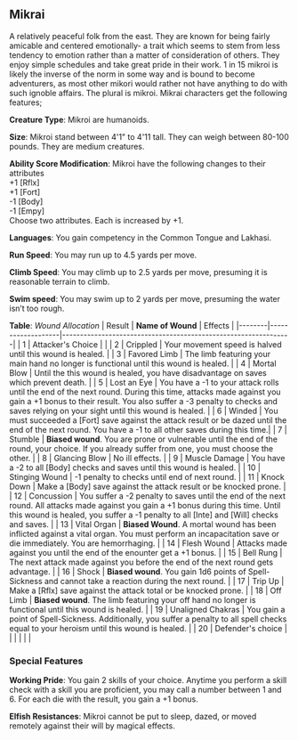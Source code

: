 ## Mikrai
A relatively peaceful folk from the east. They are known for being fairly amicable and centered emotionally- a trait which seems to stem from less tendency to emotion rather than a matter of consideration of others. They enjoy simple schedules and take great pride in their work. 1 in 15 mikroi is likely the inverse of the norm in some way and is bound to become adventurers, as most other mikori would rather not have anything to do with such ignoble affairs. The plural is mikroi. Mikrai characters get the following features;

**Creature Type**: Mikroi are humanoids.

**Size**: Mikroi stand between 4'1" to 4'11 tall. They can weigh between 80-100 pounds. They are medium creatures.

**Ability Score Modification**: Mikroi have the following changes to their attributes   
+1 [Rflx]  
+1 [Fort]  
-1 [Body]  
-1 [Empy]  
Choose two attributes. Each is increased by +1.

**Languages**: You gain competency in the Common Tongue and Lakhasi.

**Run Speed**: You may run up to 4.5 yards per move.

**Climb Speed**: You may climb up to 2.5 yards per move, presuming it is reasonable terrain to climb.

**Swim speed**: You may swim up to 2 yards per move, presuming the water isn’t too rough.

**Table**: *Wound Allocation*
| Result | **Name of Wound** | Effects                                                        |
|--------|-------------------|----------------------------------------------------------------|
|   1    | Attacker's Choice |                                                                |
|   2    | Crippled          | Your movement speed is halved until this wound is healed.      |
|   3    | Favored Limb      | The limb featuring your main hand no longer is functional until this wound is healed. |
|   4    | Mortal Blow       | Until the this wound is healed, you have disadvantage on saves which prevent death. |
|   5    | Lost an Eye       | You have a -1 to your attack rolls until the end of the next round. During this time, attacks made against you gain a +1 bonus to their result. You also suffer a -3 penalty to checks and saves relying on your sight until this wound is healed. |
|   6    | Winded            | You must succeeded a [Fort] save against the attack result or be dazed until the end of the next round. You have a -1 to all other saves during this time.|
|   7    | Stumble | **Biased wound**. You are prone or vulnerable until the end of the round, your choice. If you already suffer from one, you must choose the other. |
|   8    | Glancing Blow     | No ill effects.                                     |
|   9    | Muscle Damage     | You have a -2 to all [Body] checks and saves until this wound is healed. |
|   10   | Stinging Wound    | -1 penalty to checks until end of next round. |
|   11   | Knock Down | Make a [Body] save against the attack result  or be knocked prone. |
|   12   | Concussion | You suffer a -2 penalty to saves until the end of the next round. All attacks made against you gain a +1 bonus during this time. Until this wound is healed, you suffer a -1 penalty to all [Inte] and [Will] checks and saves. |
|   13   | Vital Organ | **Biased Wound**. A mortal wound has been inflicted against a vital organ. You must perform an incapacitation save or die immediately. You are hemorrhaging. |
|   14   | Flesh Wound | Attacks made against you until the end of the enounter get a +1 bonus. |
|   15   | Bell Rung | The next attack made against you before the end of the next round gets advantage.  |
|   16   | Shock | **Biased wound**. You gain 1d6 points of Spell-Sickness and cannot take a reaction during the next round. |
|   17   | Trip Up           | Make a [Rflx] save against the attack total or be knocked prone.                                  |
|   18   | Off Limb | **Biased wound**. The limb featuring your off hand no longer is functional until this wound is healed. |
|   19   | Unaligned Chakras | You gain a point of Spell-Sickness. Additionally, you suffer a penalty to all spell checks equal to your heroism until this wound is healed. |
|   20   | Defender's choice |                                   |
|        |                                                |                                   |

### Special Features

**Working Pride**: You gain 2 skills of your choice. Anytime you perform a skill check with a skill you are proficient, you may call a number between 1 and 6. For each die with the result, you gain a +1 bonus.

**Elfish Resistances**: Mikroi cannot be put to sleep, dazed, or moved remotely against their will by magical effects.
